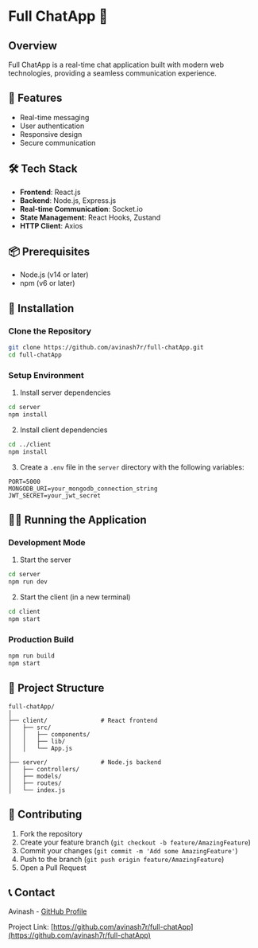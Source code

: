 # Full ChatApp 💬

## Overview
Full ChatApp is a real-time chat application built with modern web technologies, providing a seamless communication experience.

## 🚀 Features
- Real-time messaging
- User authentication
- Responsive design
- Secure communication

## 🛠 Tech Stack
- **Frontend**: React.js
- **Backend**: Node.js, Express.js
- **Real-time Communication**: Socket.io
- **State Management**: React Hooks, Zustand
- **HTTP Client**: Axios

## 📦 Prerequisites
- Node.js (v14 or later)
- npm (v6 or later)

## 🔧 Installation

### Clone the Repository
```bash
git clone https://github.com/avinash7r/full-chatApp.git
cd full-chatApp
```

### Setup Environment
1. Install server dependencies
```bash
cd server
npm install
```

2. Install client dependencies
```bash
cd ../client
npm install
```

3. Create a `.env` file in the `server` directory with the following variables:
```
PORT=5000
MONGODB_URI=your_mongodb_connection_string
JWT_SECRET=your_jwt_secret
```

## 🏃‍♂️ Running the Application

### Development Mode
1. Start the server
```bash
cd server
npm run dev
```

2. Start the client (in a new terminal)
```bash
cd client
npm start
```

### Production Build
```bash
npm run build
npm start
```

## 📂 Project Structure
```
full-chatApp/
│
├── client/               # React frontend
│   ├── src/
│   │   ├── components/
│   │   ├── lib/
│   │   └── App.js
│
├── server/               # Node.js backend
│   ├── controllers/
│   ├── models/
│   ├── routes/
│   └── index.js
```

## 🤝 Contributing
1. Fork the repository
2. Create your feature branch (`git checkout -b feature/AmazingFeature`)
3. Commit your changes (`git commit -m 'Add some AmazingFeature'`)
4. Push to the branch (`git push origin feature/AmazingFeature`)
5. Open a Pull Request

## 📞 Contact
Avinash - [GitHub Profile](https://github.com/avinash7r)

Project Link: [https://github.com/avinash7r/full-chatApp](https://github.com/avinash7r/full-chatApp)
